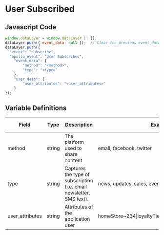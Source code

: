 # User Subscribed

### 

## Javascript Code
```js
window.dataLayer = window.dataLayer || [];
dataLayer.push({ event_data: null });  // Clear the previous event_data object.
dataLayer.push({
  "event": "subscribe",
  "apollo_event": "User Subscribed",
    "event_data": {
        "method": "<method>",
        "type": "<type>"
    },
    "user_data": {
        "user_attributes": "<user_attributes>"
    }
});
```

## Variable Definitions

|Field|Type|Description|Example|Pattern|Min Length|Max Length|Minimum|Maximum|Multiple Of|
| --- | --- | --- | --- | --- | --- | --- | --- | --- | --- |
|method|string|The platform used to share content|email, facebook, twitter|||||||
|type|string|Captures the type of subscription \(i.e. email newsletter, SMS text\).|news, updates, sales, events|||||||
|user_attributes|string|Attributes of the application user|homeStore\~234\|loyaltyTier\~gold\|memberSince\~2002|||||||




